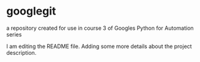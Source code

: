 # googlegit
a repository created for use in course 3 of Googles Python for Automation series

I am editing the README file. Adding some more details about the project description.

